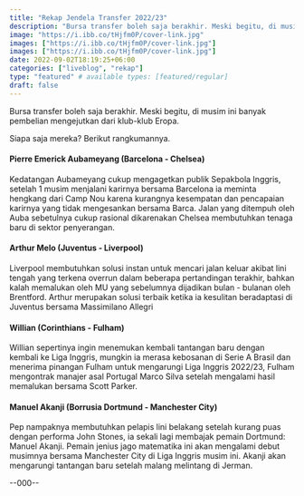 ```yaml
---
title: "Rekap Jendela Transfer 2022/23"
description: "Bursa transfer boleh saja berakhir. Meski begitu, di musim ini banyak pembelian mengejutkan dari klub-klub Eropa."
image: "https://i.ibb.co/tHjfm0P/cover-link.jpg"
images: ["https://i.ibb.co/tHjfm0P/cover-link.jpg"]
images: ["https://i.ibb.co/tHjfm0P/cover-link.jpg"]
date: 2022-09-02T18:19:25+06:00
categories: ["liveblog", "rekap"]
type: "featured" # available types: [featured/regular]
draft: false
---
```

Bursa transfer boleh saja berakhir. Meski begitu, di musim ini banyak pembelian mengejutkan dari klub-klub Eropa.

Siapa saja mereka? Berikut rangkumannya.

#### Pierre Emerick Aubameyang (Barcelona - Chelsea)

Kedatangan Aubameyang cukup mengagetkan publik Sepakbola Inggris, setelah 1 musim menjalani karirnya bersama Barcelona ia meminta hengkang dari Camp Nou karena kurangnya kesempatan dan pencapaian karirnya yang tidak mengesankan bersama Barca. Jalan yang ditempuh oleh Auba sebetulnya cukup rasional dikarenakan Chelsea membutuhkan tenaga baru di sektor penyerangan.

#### Arthur Melo (Juventus - Liverpool)

Liverpool membutuhkan solusi instan untuk mencari jalan keluar akibat lini tengah yang terkena overrun dalam beberapa pertandingan terakhir, bahkan kalah memalukan oleh MU yang sebelumnya dijadikan bulan - bulanan oleh Brentford. Arthur merupakan solusi terbaik ketika ia kesulitan beradaptasi di Juventus bersama Massimilano Allegri

#### Willian (Corinthians - Fulham)

Willian sepertinya ingin menemukan kembali tantangan baru dengan kembali ke Liga Inggris, mungkin ia merasa kebosanan di Serie A Brasil dan menerima pinangan Fulham untuk mengarungi Liga Inggris 2022/23, Fulham mengontrak manajer asal Portugal Marco Silva setelah mengalami hasil memalukan bersama Scott Parker.

#### Manuel Akanji (Borrusia Dortmund - Manchester City)

Pep nampaknya membutuhkan pelapis lini belakang setelah kurang puas dengan performa John Stones, ia sekali lagi membajak pemain Dortmund: Manuel Akanji. Pemain jenius jago matematika ini akan mengalami debut musimnya bersama Manchester City di Liga Inggris musim ini. Akanji akan mengarungi tantangan baru setelah malang melintang di Jerman.

--000--
